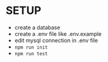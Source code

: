 # SETUP
- create a database
- create a .env file like .env.example
- edit mysql connection in .env file
- `npm run init`
- `npm run test`